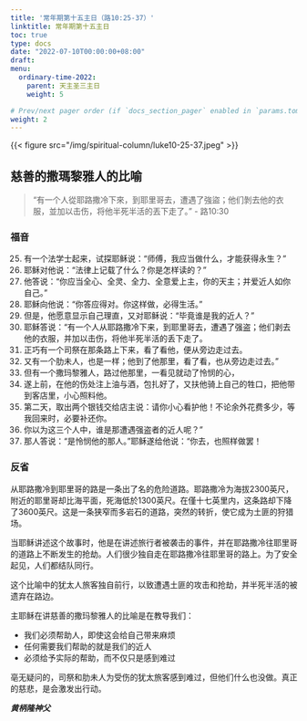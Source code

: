 ```yaml
---
title: '常年期第十五主日（路10:25-37）'
linktitle: 常年期第十五主日
toc: true
type: docs
date: "2022-07-10T00:00:00+08:00"
draft:
menu:
  ordinary-time-2022:
    parent: 天主圣三主日
    weight: 5

# Prev/next pager order (if `docs_section_pager` enabled in `params.toml`)
weight: 2
---
```


{{< figure src="/img/spiritual-column/luke10-25-37.jpeg" >}}

## 慈善的撒瑪黎雅人的比喻
> “有一个人從耶路撒冷下來，到耶里哥去，遭遇了強盜；他们剝去他的衣服，並加以击伤，将他半死半活的丟下走了。” - 路10:30

### 福音
25. 有一个法学士起来，试探耶稣说：“师傅，我应当做什么，才能获得永生？”
26. 耶稣对他说：“法律上记载了什么？你是怎样读的？”
27. 他答说：“你应当全心、全灵、全力、全意爱上主，你的天主；并爱近人如你自己。”
28. 耶稣向他说：“你答应得对。你这样做，必得生活。”
29. 但是，他愿意显示自己理直，又对耶稣说：“毕竟谁是我的近人？”
30. 耶稣答说：“有一个人从耶路撒冷下来，到耶里哥去，遭遇了强盗；他们剥去他的衣服，并加以击伤，将他半死半活的丢下走了。
31. 正巧有一个司祭在那条路上下来，看了看他，便从旁边走过去。
32. 又有一个肋未人，也是一样；他到了他那里，看了看，也从旁边走过去。”
33. 但有一个撒玛黎雅人，路过他那里，一看见就动了怜悯的心，
34. 遂上前，在他的伤处注上油与酒，包扎好了，又扶他骑上自己的牲口，把他带到客店里，小心照料他。
35. 第二天，取出两个银钱交给店主说：请你小心看护他！不论余外花费多少，等我回来时，必要补还你。
36. 你以为这三个人中，谁是那遭遇强盗者的近人呢？”
37. 那人答说：“是怜悯他的那人。”耶稣遂给他说：“你去，也照样做罢！

### 反省
从耶路撒冷到耶里哥的路是一条出了名的危险道路。耶路撒冷为海拔2300英尺，附近的耶里哥却比海平面，死海低於1300英尺。在僅十七英里内，这条路却下降了3600英尺。这是一条狭窄而多岩石的道路，突然的转折，使它成为土匪的狩猎场。

当耶稣讲述这个故事时，他是在讲述旅行者被袭击的事件，并在耶路撒冷往耶里哥的道路上不断发生的抢劫。人们很少独自走在耶路撒冷往耶里哥的路上。为了安全起见，人们都结队同行。

这个比喻中的犹太人旅客独自前行，以致遭遇土匪的攻击和抢劫，并半死半活的被遗弃在路边。

主耶稣在讲慈善的撒玛黎雅人的比喻是在教导我们：
- 我们必须帮助人，即使这会给自己带来麻烦
- 任何需要我们帮助的就是我们的近人
- 必须给予实际的帮助，而不仅只是感到难过

亳无疑问的，司祭和肋未人为受伤的犹太旅客感到难过，但他们什么也没做。真正的慈悲，是会激发出行动。

___黄柄隆神父___
